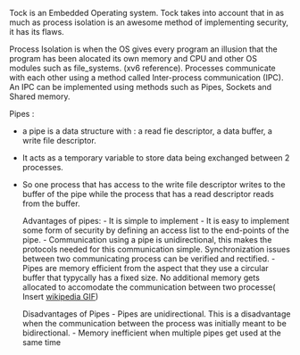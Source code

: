 Tock is an Embedded Operating system. Tock takes into account that in as much as process isolation is an awesome method of implementing security, it has its flaws. 

Process Isolation is when the OS gives every program an illusion that the program has been alocated its own memory and CPU and other OS modules such as file_systems. (xv6 reference). Processes communicate with each  other using a method called Inter-process communication (IPC). An IPC can be implemented using methods such as Pipes, Sockets and Shared memory.

Pipes :
- a pipe is a data structure with : a read fie descriptor, a data buffer, a write file descriptor.
- It acts as a temporary variable to store data being exchanged between 2 processes.
- So one process that has access to the write file descriptor writes to the buffer of the pipe while the process that has a read descriptor reads from the buffer.

    Advantages of pipes:
        - It is simple to implement
        - It is easy to implement some form of security by defining an access list to the end-points of the pipe.
        - Communication using a pipe is unidirectional, this makes the protocols needed for this communication simple. Synchronization issues between two communicating process can be verified and rectified.
        - Pipes are memory efficient from the aspect that they use a circular buffer that typycally has a fixed size. No additional memory gets allocated to accomodate the communication between two processe( Insert [wikipedia GIF](https://en.wikipedia.org/wiki/File:Circular_Buffer_Animation.gif))
    
    Disadvantages of Pipes
        - Pipes are unidirectional. This is a disadvantage when the communication between the process was initially meant to be bidirectional.
        - Memory inefficient when multiple pipes get used at the same time